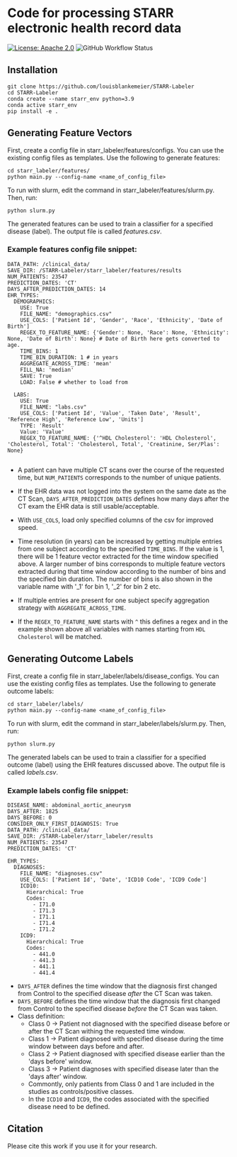 # Code for processing STARR electronic health record data
[![License: Apache 2.0](https://img.shields.io/badge/License-Apache_2.0-blue.svg)](https://opensource.org/licenses/Apache-2.0)
![GitHub Workflow Status](https://img.shields.io/github/actions/workflow/status/louisblankemeier/STARR-Labeler/format.yml?branch=main)

## Installation
```
git clone https://github.com/louisblankemeier/STARR-Labeler
cd STARR-Labeler
conda create --name starr_env python=3.9
conda active starr_env
pip install -e .
```
## Generating Feature Vectors
First, create a config file in starr_labeler/features/configs. You can use the existing config files as templates. Use the following to generate features:
```
cd starr_labeler/features/
python main.py --config-name <name_of_config_file>
```

To run with slurm, edit the command in starr_labeler/features/slurm.py. Then, run:
```
python slurm.py
```

The generated features can be used to train a classifier for a specified disease (label). The output file is called *features.csv*.

### Example features config file snippet:

```
DATA_PATH: /clinical_data/
SAVE_DIR: /STARR-Labeler/starr_labeler/features/results
NUM_PATIENTS: 23547
PREDICTION_DATES: 'CT'
DAYS_AFTER_PREDICTION_DATES: 14
EHR_TYPES:
  DEMOGRAPHICS: 
    USE: True
    FILE_NAME: "demographics.csv"
    USE_COLS: ['Patient Id', 'Gender', 'Race', 'Ethnicity', 'Date of Birth']
    REGEX_TO_FEATURE_NAME: {'Gender': None, 'Race': None, 'Ethnicity': None, 'Date of Birth': None} # Date of Birth here gets converted to age.
    TIME_BINS: 1
    TIME_BIN_DURATION: 1 # in years
    AGGREGATE_ACROSS_TIME: 'mean'
    FILL_NA: 'median'
    SAVE: True
    LOAD: False # whether to load from
  
  LABS: 
    USE: True
    FILE_NAME: "labs.csv"
    USE_COLS: ['Patient Id', 'Value', 'Taken Date', 'Result', 'Reference High', 'Reference Low', 'Units']
    TYPE: 'Result'
    Value: 'Value'
    REGEX_TO_FEATURE_NAME: {'^HDL Cholesterol': 'HDL Cholesterol', 'Cholesterol, Total': 'Cholesterol, Total', 'Creatinine, Ser/Plas': None}
 
```

- A patient can have multiple CT scans over the course of the requested time, but ```NUM_PATIENTS``` corresponds to the number of unique patients.

- If the EHR data was not logged into the system on the same date as the CT Scan, ```DAYS_AFTER_PREDICTION_DATES``` defines how many days after the CT exam the EHR data is still usable/acceptable.

- With ```USE_COLS```, load only specified columns of the csv for improved speed.

- Time resolution (in years) can be increased by getting multiple entries from one subject according to the specified ```TIME_BINS```. If the value is 1, there will be 1 feature vector extracted for the time window specified above. A larger number of bins corresponds to multiple feature vectors extracted during that time window according to the number of bins and the specified bin duration. The number of bins is also shown in the variable name with '_1' for bin 1, '_2' for bin 2 etc.

- If multiple entries are present for one subject specify aggregation strategy with ```AGGREGATE_ACROSS_TIME```.

- If the ```REGEX_TO_FEATURE_NAME``` starts with ```^``` this defines a regex and in the example shown above all variables with names starting from ```HDL Cholesterol``` will be matched.
    

## Generating Outcome Labels
First, create a config file in starr_labeler/labels/disease_configs. You can use the existing config files as templates. Use the following to generate outcome labels:
```
cd starr_labeler/labels/
python main.py --config-name <name_of_config_file>
```

To run with slurm, edit the command in starr_labeler/labels/slurm.py. Then, run:
```
python slurm.py
```

The generated labels can be used to train a classifier for a specified outcome (label) using the EHR features discussed above. The output file is called *labels.csv*.

### Example labels config file snippet:

```
DISEASE_NAME: abdominal_aortic_aneurysm
DAYS_AFTER: 1825
DAYS_BEFORE: 0
CONSIDER_ONLY_FIRST_DIAGNOSIS: True
DATA_PATH: /clinical_data/
SAVE_DIR: /STARR-Labeler/starr_labeler/results
NUM_PATIENTS: 23547
PREDICTION_DATES: 'CT'

EHR_TYPES:
  DIAGNOSES:
    FILE_NAME: "diagnoses.csv"
    USE_COLS: ['Patient Id', 'Date', 'ICD10 Code', 'ICD9 Code']
    ICD10:
      Hierarchical: True
      Codes:
        - I71.0
        - I71.3
        - I71.1
        - I71.4
        - I71.2
    ICD9:
      Hierarchical: True
      Codes:
        - 441.0
        - 441.3
        - 441.1
        - 441.4
```

- ```DAYS_AFTER``` defines the time window that the diagnosis first changed from Control to the specified disease *after* the CT Scan was taken.
- ```DAYS_BEFORE``` defines the time window that the diagnosis first changed from Control to the specified disease *before* the CT Scan was taken.
- Class definition:
  - Class 0 &rarr; Patient not diagnosed with the specified disease before or after the CT Scan withing the requested time window.
  - Class 1 &rarr; Patient diagnosed with specified disease during the time window between days before and after.
  - Class 2 &rarr; Patient diagnosed with specified disease earlier than the 'days before' window.
  - Class 3 &rarr; Patient diagnoses with specified disease later than the 'days after' window.
  - Commontly, only patients from Class 0 and 1 are included in the studies as controls/positive classes.
  - In the ```ICD10``` and ```ICD9```, the codes associated with the specified disease need to be defined.


## Citation
Please cite this work if you use it for your research.
